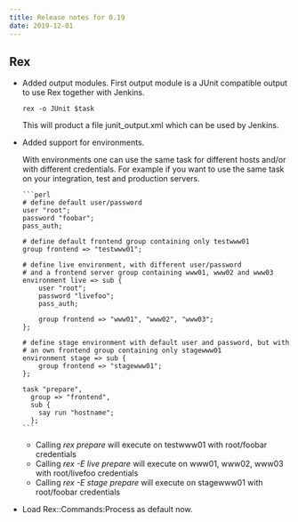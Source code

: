 ```yaml
---
title: Release notes for 0.19
date: 2019-12-01
---
```


## Rex

-   Added output modules. First output module is a JUnit compatible output to use Rex together with Jenkins.

        rex -o JUnit $task

    This will product a file junit\_output.xml which can be used by Jenkins.

-   Added support for environments.

    With environments one can use the same task for different hosts and/or with different credentials. For example if you want to use the same task on your integration, test and production servers.

        ```perl
        # define default user/password
        user "root";
        password "foobar";
        pass_auth;
        
        # define default frontend group containing only testwww01
        group frontend => "testwww01";
        
        # define live environment, with different user/password
        # and a frontend server group containing www01, www02 and www03
        environment live => sub {
            user "root";
            password "livefoo";
            pass_auth;
        
            group frontend => "www01", "www02", "www03";
        };
        
        # define stage environment with default user and password, but with
        # an own frontend group containing only stagewww01
        environment stage => sub {
            group frontend => "stagewww01";
        };
        
        task "prepare",
          group => "frontend",
          sub {
            say run "hostname";
          };
        ```

    -   Calling *rex prepare* will execute on testwww01 with root/foobar credentials
    -   Calling *rex -E live prepare* will execute on www01, www02, www03 with root/livefoo credentials
    -   Calling *rex -E stage prepare* will execute on stagewww01 with root/foobar credentials

-   Load Rex::Commands:Process as default now.



